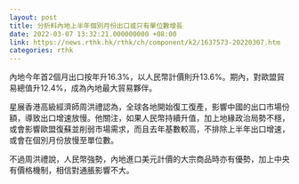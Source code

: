 ```yaml
---
layout: post
title: 分析料內地上半年個別月份出口或只有單位數增長
date: 2022-03-07 13:32:21.000000000 +08:00
link: https://news.rthk.hk/rthk/ch/component/k2/1637573-20220307.htm
categories: rthk
---
```


內地今年首2個月出口按年升16.3%，以人民幣計價則升13.6%。期內，對歐盟貿易總值升12.4%，成為內地最大貿易夥伴。

星展香港高級經濟師周洪禮認為，全球各地開始復工復產，影響中國的出口市場份額，導致出口增速放慢。他關注，如果人民幣持續升值，加上地緣政治局勢不穩，或會影響歐盟復蘇並削弱市場需求，而且去年基數較高，不排除上半年出口增速，或會在個別月份放慢至單位數。

不過周洪禮說，人民幣強勢，內地進口美元計價的大宗商品時亦有優勢，加上中央有價格機制，相信對通脹影響不大。
